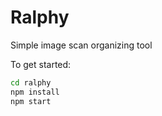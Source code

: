 # Ralphy
Simple image scan organizing tool

To get started:
```bash
cd ralphy
npm install
npm start
```